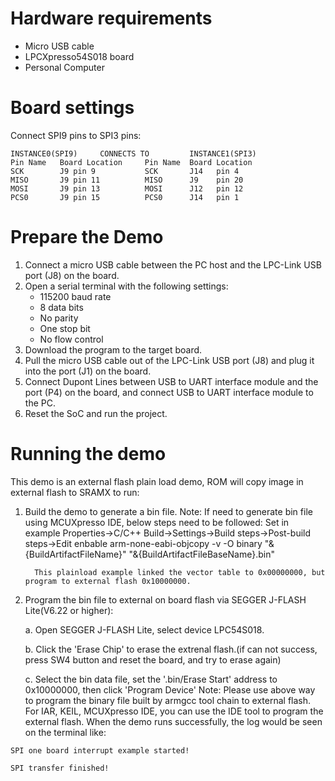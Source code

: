 Hardware requirements
===================
- Micro USB cable
- LPCXpresso54S018 board
- Personal Computer

Board settings
============
Connect SPI9 pins to SPI3 pins:
~~~~~~~~~~~~~~~~~~~~~~~~~~~~~~~~~~~~~~~~~~~~~~~~~~~~~~
INSTANCE0(SPI9)     CONNECTS TO         INSTANCE1(SPI3)
Pin Name   Board Location     Pin Name  Board Location
SCK        J9 pin 9           SCK       J14   pin 4
MISO       J9 pin 11          MISO      J9    pin 20
MOSI       J9 pin 13          MOSI      J12   pin 12
PCS0       J9 pin 15          PCS0      J14   pin 1
~~~~~~~~~~~~~~~~~~~~~~~~~~~~~~~~~~~~~~~~~~~~~~~~~~~~~~

Prepare the Demo
===============
1.  Connect a micro USB cable between the PC host and the LPC-Link USB port (J8) on the board.
2.  Open a serial terminal with the following settings:
    - 115200 baud rate
    - 8 data bits
    - No parity
    - One stop bit
    - No flow control
3.  Download the program to the target board.
4.  Pull the micro USB cable out of the LPC-Link USB port (J8) and plug it into the port (J1) on the board.
5.  Connect Dupont Lines between USB to UART interface module and the port (P4) on the board, and connect USB to UART interface module to the PC.
6.  Reset the SoC and run the project.

Running the demo
===============
This demo is an external flash plain load demo, ROM will copy image in external flash to SRAMX to run:
1. Build the demo to generate a bin file.
   Note: If need to generate bin file using MCUXpresso IDE, below steps need to be followed:
         Set in example Properties->C/C++ Build->Settings->Build steps->Post-build steps->Edit
         enbable arm-none-eabi-objcopy -v -O binary "&{BuildArtifactFileName}" "&{BuildArtifactFileBaseName}.bin"

         This plainload example linked the vector table to 0x00000000, but program to external flash 0x10000000.

2. Program the bin file to external on board flash via SEGGER J-FLASH Lite(V6.22 or higher):

   a. Open SEGGER J-FLASH Lite, select device LPC54S018.

   b. Click the 'Erase Chip' to erase the extrenal flash.(if can not success, press SW4 button and reset the board, and try to erase again)

   c. Select the bin data file, set the '.bin/Erase Start' address to 0x10000000, then click 'Program Device'
Note: Please use above way to program the binary file built by armgcc tool chain to external flash.
      For IAR, KEIL, MCUXpresso IDE, you can use the IDE tool to program the external flash.
When the demo runs successfully, the log would be seen on the terminal like:

~~~~~~~~~~~~~~~~~~~~~~~~~~~~~~~~~~~~~~~~~~~~~~~~~~~~~~~~~~~~~~~~~~~~~~~~~~~~~~~~~~~
SPI one board interrupt example started!

SPI transfer finished!
~~~~~~~~~~~~~~~~~~~~~~~~~~~~~~~~~~~~~~~~~~~~~~~~~~~~~~~~~~~~~~~~~~~~~~~~~~~~~~~~~~~~~
